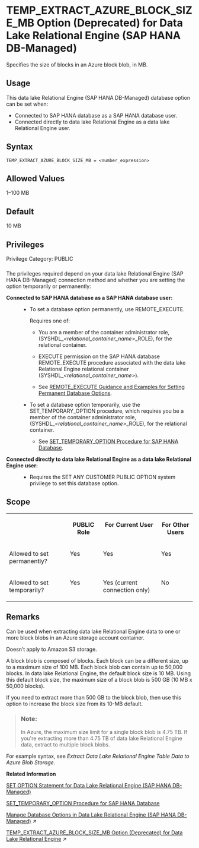<!-- loio802669466312448eb96e92e1270a5fa8 -->

# TEMP\_EXTRACT\_AZURE\_BLOCK\_SIZE\_MB Option \(Deprecated\) for Data Lake Relational Engine \(SAP HANA DB-Managed\)

Specifies the size of blocks in an Azure block blob, in MB.



<a name="loio802669466312448eb96e92e1270a5fa8__section_dzz_4jj_kyb"/>

## Usage

This data lake Relational Engine \(SAP HANA DB-Managed\) database option can be set when:

-   Connected to SAP HANA database as a SAP HANA database user.
-   Connected directly to data lake Relational Engine as a data lake Relational Engine user.



<a name="loio802669466312448eb96e92e1270a5fa8__section_frq_j5h_mrb"/>

## Syntax

```
TEMP_EXTRACT_AZURE_BLOCK_SIZE_MB = <number_expression>
```



<a name="loio802669466312448eb96e92e1270a5fa8__section_b41_k5h_mrb"/>

## Allowed Values

1–100 MB



<a name="loio802669466312448eb96e92e1270a5fa8__section_nqp_k5h_mrb"/>

## Default

10 MB



<a name="loio802669466312448eb96e92e1270a5fa8__section_lys_svc_dxb"/>

## Privileges

Privilege Category: PUBLIC



### 

The privileges required depend on your data lake Relational Engine \(SAP HANA DB-Managed\) connection method and whether you are setting the option temporarily or permanently:


<dl>
<dt><b>

Connected to SAP HANA database as a SAP HANA database user:

</b></dt>
<dd>

-   To set a database option permanently, use REMOTE\_EXECUTE.

    Requires one of:

    -   You are a member of the container administrator role, \(SYSHDL\_*<relational\_container\_name\>*\_ROLE\), for the relational container.
    -   EXECUTE permission on the SAP HANA database REMOTE\_EXECUTE procedure associated with the data lake Relational Engine relational container \(SYSHDL\_*<relational\_container\_name\>*\).

    -   See [REMOTE\_EXECUTE Guidance and Examples for Setting Permanent Database Options](remote-execute-guidance-and-examples-for-setting-permanent-database-options-0023bea.md).


-   To set a database option temporarily, use the SET\_TEMPORARY\_OPTION procedure, which requires you be a member of the container administrator role, \(SYSHDL\_*<relational\_container\_name\>*\_ROLE\), for the relational container.

    -   See [SET\_TEMPORARY\_OPTION Procedure for SAP HANA Database](../080-sap-hana-database-for-data-lake-relational-engine/set-temporary-option-procedure-for-sap-hana-database-abcd703.md).





</dd><dt><b>

Connected directly to data lake Relational Engine as a data lake Relational Engine user:

</b></dt>
<dd>

-   Requires the SET ANY CUSTOMER PUBLIC OPTION system privilege to set this database option.



</dd>
</dl>



<a name="loio802669466312448eb96e92e1270a5fa8__section_rrf_l5h_mrb"/>

## Scope


<table>
<tr>
<th valign="top">

 

</th>
<th valign="top">

PUBLIC Role

</th>
<th valign="top">

For Current User

</th>
<th valign="top">

For Other Users

</th>
</tr>
<tr>
<td valign="top">

Allowed to set permanently?

</td>
<td valign="top">

Yes

</td>
<td valign="top">

Yes

</td>
<td valign="top">

Yes

</td>
</tr>
<tr>
<td valign="top">

Allowed to set temporarily?

</td>
<td valign="top">

Yes

</td>
<td valign="top">

Yes \(current connection only\)

</td>
<td valign="top">

No

</td>
</tr>
</table>



<a name="loio802669466312448eb96e92e1270a5fa8__section_wzx_l5h_mrb"/>

## Remarks

Can be used when extracting data lake Relational Engine data to one or more block blobs in an Azure storage account container.

Doesn’t apply to Amazon S3 storage.

A block blob is composed of blocks. Each block can be a different size, up to a maximum size of 100 MB. Each block blob can contain up to 50,000 blocks. In data lake Relational Engine, the default block size is 10 MB. Using this default block size, the maximum size of a block blob is 500 GB \(10 MB x 50,000 blocks\).

If you need to extract more than 500 GB to the block blob, then use this option to increase the block size from its 10-MB default.

> ### Note:  
> In Azure, the maximum size limit for a single block blob is 4.75 TB. If you're extracting more than 4.75 TB of data lake Relational Engine data, extract to multiple block blobs.

For example syntax, see *Extract Data Lake Relational Engine Table Data to Azure Blob Storage*.

**Related Information**  


[SET OPTION Statement for Data Lake Relational Engine \(SAP HANA DB-Managed\)](../030-sql-statements/set-option-statement-for-data-lake-relational-engine-sap-hana-db-managed-84a37a4.md "Changes options that affect the behavior of the database and its compatibility with Transact-SQL. Setting the value of an option can change the behavior for all users or an individual user, in either a temporary or permanent scope.")

[SET\_TEMPORARY\_OPTION Procedure for SAP HANA Database](../080-sap-hana-database-for-data-lake-relational-engine/set-temporary-option-procedure-for-sap-hana-database-abcd703.md "Grant database options temporarily for the current connection only on a data lake Relational Engine relational container.")

[Manage Database Options in Data Lake Relational Engine (SAP HANA DB-Managed)](https://help.sap.com/viewer/9220e7fec0fe4503b5c5a6e21d584e63/2024_3_QRC/en-US/964f12eb2961478b8205f5bfd8ee2ec6.html "Data lake Relational Engine database options are configurable settings that change the way the data lake Relational Engine instance behaves or performs.") :arrow_upper_right:

[TEMP_EXTRACT_AZURE_BLOCK_SIZE_MB Option (Deprecated) for Data Lake Relational Engine](https://help.sap.com/viewer/19b3964099384f178ad08f2d348232a9/2024_3_QRC/en-US/36c211c5896e4b88ad8d275a785615f8.html "Specifies the size of blocks in an Azure block blob, in MB.") :arrow_upper_right:

